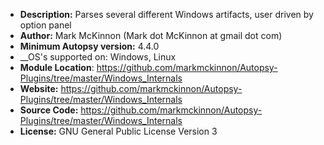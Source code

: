 - __Description:__ Parses several different Windows artifacts, user driven by option panel
- __Author:__ Mark McKinnon (Mark dot McKinnon at gmail dot com)
- __Minimum Autopsy version:__ 4.4.0
- __OS's supported on: Windows, Linux
- __Module Location__: https://github.com/markmckinnon/Autopsy-Plugins/tree/master/Windows_Internals
- __Website:__ https://github.com/markmckinnon/Autopsy-Plugins/tree/master/Windows_Internals
- __Source Code:__ https://github.com/markmckinnon/Autopsy-Plugins/tree/master/Windows_Internals
- __License:__ GNU General Public License Version 3
